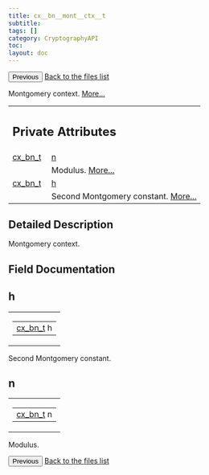 ```yaml
---
title: cx__bn__mont__ctx__t
subtitle:
tags: []
category: CryptographyAPI
toc:
layout: doc
---
```


<button class="uk-button uk-button-default uk-button-small uk-margin-medium-top" onclick="history.back()">Previous</button>
<a class="uk-button uk-button-default uk-button-small uk-margin-medium-top crypto-button" href="../../crypto-api/files">Back to the files list</a>


<p>Montgomery context.  
 <a href="../cx__bn__mont__ctx__t#details">More...</a></p>
<table class="memberdecls">
<tr class="heading"><td colspan="4"><h2 class="groupheader"><a name="pri-attribs"></a>
Private Attributes</h2></td></tr>
<tr class="memitem:a629b82dbf76ac8095d4fdffaf51790d5"><td class="memItemLeft" align="right" valign="top"><a class="el" href="../ox__bn_8h#a3caccc9ce9a31d3cba31ce1de1194d12">cx_bn_t</a>&#160;</td><td colspan="3" class="memItemRight" valign="bottom"><a class="el" href="../cx__bn__mont__ctx__t#a629b82dbf76ac8095d4fdffaf51790d5">n</a></td></tr>
<tr class="memdesc:a629b82dbf76ac8095d4fdffaf51790d5"><td class="mdescLeft">&#160;</td><td colspan="3" class="mdescRight">Modulus.  <a href="#a629b82dbf76ac8095d4fdffaf51790d5">More...</a><br /></td></tr>
<tr class="memitem:ad0dbbb64d263e80296053b6472c87975"><td class="memItemLeft" align="right" valign="top"><a class="el" href="../ox__bn_8h#a3caccc9ce9a31d3cba31ce1de1194d12">cx_bn_t</a>&#160;</td><td colspan="3" class="memItemRight" valign="bottom"><a class="el" href="../cx__bn__mont__ctx__t#ad0dbbb64d263e80296053b6472c87975">h</a></td></tr>
<tr class="memdesc:ad0dbbb64d263e80296053b6472c87975"><td class="mdescLeft">&#160;</td><td colspan="3" class="mdescRight">Second Montgomery constant.  <a href="#ad0dbbb64d263e80296053b6472c87975">More...</a><br /></td></tr>
</table>
<a name="details" id="details"></a>

## Detailed Description

<div class="textblock"><p>Montgomery context. </p>
</div><h2 class="groupheader">Field Documentation</h2>
<a id="ad0dbbb64d263e80296053b6472c87975"></a>
<h2 class="memtitle">h</h2>

<div class="memitem">
<div class="memproto">
<table class="mlabels">
  <tr>
  <td class="mlabels-left">
      <table class="memname">
        <tr>
          <td class="memname"><a class="el" href="../ox__bn_8h#a3caccc9ce9a31d3cba31ce1de1194d12">cx_bn_t</a> h</td>
        </tr>
      </table>
  </td>
  </tr>
</table>
</div><div class="memdoc">

<p>Second Montgomery constant. </p>

</div>
</div>
<a id="a629b82dbf76ac8095d4fdffaf51790d5"></a>
<h2 class="memtitle">n</h2>

<div class="memitem">
<div class="memproto">
<table class="mlabels">
  <tr>
  <td class="mlabels-left">
      <table class="memname">
        <tr>
          <td class="memname"><a class="el" href="../ox__bn_8h#a3caccc9ce9a31d3cba31ce1de1194d12">cx_bn_t</a> n</td>
        </tr>
      </table>
  </td>
  </tr>
</table>
</div><div class="memdoc">

<p>Modulus. </p>

</div>
</div>
<button class="uk-button uk-button-default uk-button-small uk-margin-medium-top" onclick="history.back()">Previous</button>
<a class="uk-button uk-button-default uk-button-small uk-margin-medium-top crypto-button" href="../../crypto-api/files">Back to the files list</a>
